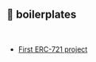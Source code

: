 ## 🌮 boilerplates 


<br>

* [First ERC-721 project](https://github.com/bt3gl-labs/Blockchain-Development-and-Security/tree/main/Solidity-Expert/Boilerplates/erc721-solidity-101)
